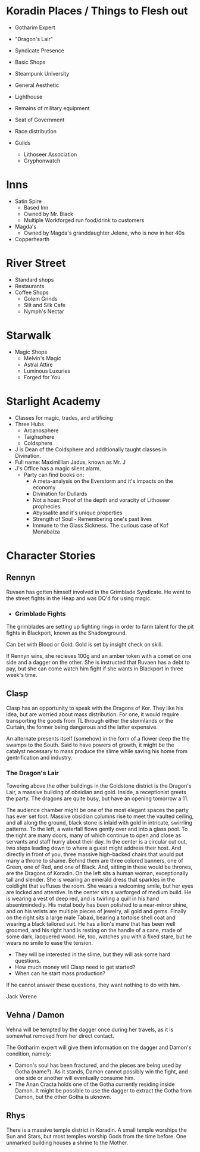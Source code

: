 # Koradin Places / Things to Flesh out

- Gotharim Expert
- "Dragon's Lair"
- Syndicate Presence
- Basic Shops
- Steampunk University
- General Aesthetic
- Lighthouse
- Remains of military equipment
- Seat of Government
- Race distribution

- Guilds
    - Lithoseer Association
    - Gryphonwatch

# Inns

- Satin Spire
    - Based Inn
    - Owned by Mr. Black
    - Multiple Workforged run food/drink to customers
- Magda's
    - Owned by Magda's granddaughter Jelene, who is now in her 40s
- Copperhearth

# River Street

- Standard shops
- Restaurants
- Coffee Shops
    - Golem Grinds
    - Silt and Silk Cafe
    - Nymph's Nectar

# Starwalk

- Magic Shops
    - Melvin's Magic
    - Astral Attire
    - Luminous Luxuries
    - Forged for You

# Starlight Academy

- Classes for magic, trades, and artificing
- Three Hubs
    - Arcanosphere
    - Taighsphere
    - Coldsphere
- J is Dean of the Coldsphere and additionally taught classes in Divination.
- Full name: Maximillian Jadus, known as Mr. J
- J's Office has a magic silent alarm.
    - Party can find books on:
        - A meta-analysis on the Everstorm and it's impacts on the economy
        - Divination for Dullards
        - Not a hoax: Proof of the depth and voracity of Lithoseer prophecies
        - Abyssalite and it's unique properties
        - Strength of Soul - Remembering one's past lives
        - Immune to the Glass Sickness. The curious case of Kof Monabaiza

# Character Stories

## Rennyn

Ruvaen has gotten himself involved in the Grimblade Syndicate. He went to the
street fights in the Heap and was DQ'd for using magic.

- ### Grimblade Fights

The grimblades are setting up fighting rings in order to farm talent for the
pit fights in Blackport, known as the Shadowground.

Can bet with Blood or Gold. Gold is set by insight check on skill.

If Rennyn wins, she recieves 100g and an amber token with a comet on one side
and a dagger on the other. She is instructed that Ruvaen has a debt to pay,
but she can come watch him fight if she wants in Blackport in three week's time.

## Clasp

Clasp has an opportunity to speak with the Dragons of Kor. They like his idea, but are worried about mass distribution.
For one, it would require transporting the goods from TL through either the stormlands or the Curtain, the former
being dangerous and the latter expensive.

An alternate presents itself (somehow) in the form of a flower deep the the swamps to the South.
Said to have powers of growth, it might be the catalyst necessary to mass produce the slime while
saving his home from gentrification and industry.

### The Dragon's Lair

Towering above the other buildings in the Goldstone district is the Dragon's Lair,
a massive building of obsidian and gold.  Inside, a receptionist greets the party.
The dragons are quite busy, but have an opening tomorrow a 11.

The audience chamber might be one of the most elegant spaces the party has ever
set foot. Massive obsidian columns rise to meet the vaulted ceiling, and all
along the ground, black stone is inlaid with gold in intricate, swirrling patterns.
To the left, a waterfall flows gently over and into a glass pool. To the
right are many doors, many of which continue to open and close as servants and staff
hurry about their day.  In the center is a circular cut out, two steps leading
down to where a guest might address their host. And directly in front of you,
three massive high-backed chairs that would put many a throne to shame.
Behind them are three colored banners, one of Green, one of Red, and one of Black.
And, sitting in these would be thrones, are the Dragons of Koradin. On the
left sits a human woman, exceptionally tall and slender. She is wearing an
emerald dress that sparkles in the coldlight that suffuses the room. She wears
a welcoming smile, but her eyes are locked and attentive. In the center sits
a warforged of medium build. He is wearing a vest of deep red, and is twirling
a quill in his hand absentmindedly. His metal body has been polished to a near-mirror shine,
and on his wrists are multiple pieces of jewelry, all gold and gems. Finally on the
right sits a large male Tabaxi, bearing a tortoise shell coat and wearing a
black tailored suit. He has a lion's mane that has been well groomed, and
his right hand is resting on the handle of a cane,
made of some dark, lacquered wood. He, too, watches you with a fixed stare,
but he wears no smile to ease the tension.

- They will be interested in the slime, but they will ask some hard questions.
- How much money will Clasp need to get started?
- When can he start mass production?

If he cannot answer these questions, they want nothing to do with him.

Jack
Verene

## Vehna / Damon

Vehna will be tempted by the dagger once during her travels, as it is somewhat removed from her
direct contact.

The Gotharim expert will give them information on the dagger and Damon's condition, namely:

- Damon's soul has been fractured, and the pieces are being used by Gotha (name?).
    As it stands, Damon cannot possibly win the fight, and one side or another will eventually consume him.
- The Anan Cracta holds one of the Gotha currently residing inside Damon. It might be possible to use the
dagger to extract the Gotha from Damon, but the other Gotha is uknown.

## Rhys

There is a massive temple district in Koradin. A small temple worships the Sun and Stars, but most temples
worship Gods from the time before. One unmarked building houses a shrine to the Mother.
